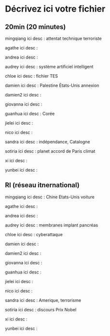 # Décrivez ici votre fichier

## 20min (20 minutes)

mingqiang
ici desc : attentat technique terroriste

agathe
ici desc :

andrea
ici desc :

audrey
ici desc : système artificiel intelligent

chloe
ici desc : fichier TES

damien
ici desc : Palestine États-Unis annexion

damien2
ici desc :

giovanna
ici desc :

guanhua
ici desc : Corée

jielei
ici desc :

nico
ici desc :

sandra
ici desc : indépendance, Catalogne

sotiria
ici desc : planet accord de Paris climat

xi
ici desc :

yunbei
ici desc :

## RI (réseau itnernational)

mingqiang
ici desc : Chine Etats-Unis voiture

agathe
ici desc :

andrea
ici desc :

audrey
ici desc : membranes implant pancréas

chloe
ici desc : cyberattaque

damien
ici desc :

damien2
ici desc :

giovanna
ici desc :

guanhua
ici desc :

jielei
ici desc :

nico
ici desc :

sandra
ici desc : Amerique, terrorisme

sotiria
ici desc : discours Prix Nobel

xi
ici desc :

yunbei
ici desc :

